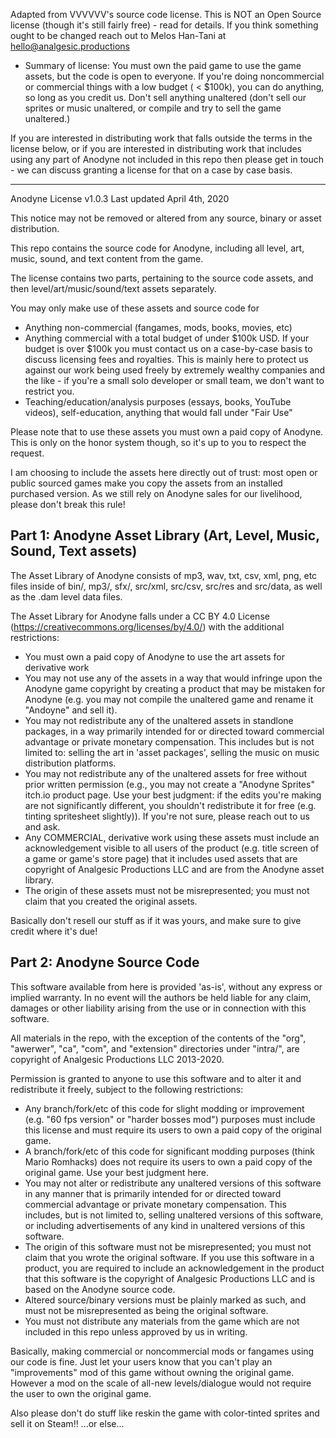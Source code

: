 Adapted from VVVVVV's source code license. This is NOT an Open Source license (though it's still fairly free) - read for details. If you think something ought to be changed reach out to Melos Han-Tani at hello@analgesic.productions

- Summary of license: You must own the paid game to use the game assets, but the code is open to everyone. If you're doing noncommercial or commercial things with a low budget ( < $100k), you can do anything, so long as you credit us. Don't sell anything unaltered (don't sell our sprites or music unaltered, or compile and try to sell the game unaltered.)

If you are interested in distributing work that falls outside the terms in the license below, or if you are interested in distributing work that includes using any part of Anodyne not included in this repo then please get in touch - we can discuss granting a license for that on a case by case basis.

---

Anodyne License v1.0.3
Last updated April 4th, 2020

This notice may not be removed or altered from any source, binary or asset distribution.

This repo contains the source code for Anodyne, including all level, art, music, sound, and text content from the game.

The license contains two parts, pertaining to the source code assets, and then level/art/music/sound/text assets separately.

You may only make use of these assets and source code for 

- Anything non-commercial (fangames, mods, books, movies, etc)
- Anything commercial with a total budget of under $100k USD. If your budget is over $100k you must contact us on a case-by-case basis to discuss licensing fees and royalties. This is mainly here to protect us against our work being used freely by extremely wealthy companies and the like - if you're a small solo developer or small team, we don't want to restrict you. 
- Teaching/education/analysis purposes (essays, books, YouTube videos), self-education, anything that would fall under "Fair Use"

Please note that to use these assets you must own a paid copy of Anodyne. This is only on the honor system though, so it's up to you to respect the request.

I am choosing to include the assets here directly out of trust: most open or public sourced games make you copy the assets from an installed purchased version. As we still rely on Anodyne sales for our livelihood, please don't break this rule!


Part 1: Anodyne Asset Library (Art, Level, Music, Sound, Text assets)
-------------

The Asset Library of Anodyne consists of mp3, wav, txt, csv, xml, png, etc files inside of bin/, mp3/, sfx/, src/xml, src/csv, src/res and src/data, as well as the .dam level data files.

The Asset Library for Anodyne falls under a CC BY 4.0 License (https://creativecommons.org/licenses/by/4.0/) with the additional restrictions:

- You must own a paid copy of Anodyne to use the art assets for derivative work
- You may not use any of the assets in a way that would infringe upon the Anodyne game copyright by creating a product that may be mistaken for Anodyne (e.g. you may not compile the unaltered game and rename it "Andoyne" and sell it).
- You may not redistribute any of the unaltered assets in standlone packages, in a way primarily intended for or directed toward commercial advantage or private monetary compensation. This includes but is not limited to: selling the art in 'asset packages', selling the music on music distribution platforms.
- You may not redistribute any of the unaltered assets for free without prior written permission (e.g., you may not create a "Anodyne Sprites" itch.io product page. Use your best judgment: if the edits you're making are not significantly different, you shouldn't redistribute it for free (e.g. tinting spritesheet slightly)). If you're not sure, please reach out to us and ask.
- Any COMMERCIAL, derivative work using these assets must include an acknowledgement visible to all users of the product (e.g. title screen of a game or game's store page) that it includes used assets that are copyright of Analgesic Productions LLC and are from the Anodyne asset library.
- The origin of these assets must not be misrepresented; you must not claim that you created the original assets.

Basically don't resell our stuff as if it was yours, and make sure to give credit where it's due!


Part 2: Anodyne Source Code 
-------

This software available from here is provided 'as-is', without any express or implied warranty. In no event will the authors be held liable for any claim, damages or other liability arising from the use or in connection with this software. 

All materials in the repo, with the exception of the contents of the "org", "awerwer", "ca", "com", and "extension" directories under "intra/", are copyright of Analgesic Productions LLC 2013-2020.

Permission is granted to anyone to use this software and to alter it and redistribute it freely, subject to the following restrictions:

- Any branch/fork/etc of this code for slight modding or improvement (e.g. "60 fps version" or "harder bosses mod") purposes must include this license and must require its users to own a paid copy of the original game.
- A branch/fork/etc of this code for significant modding purposes (think Mario Romhacks) does not require its users to own a paid copy of the original game. Use your best judgment here.
 - You may not alter or redistribute any unaltered versions of this software in any manner that is primarily intended for or directed toward commercial advantage or private monetary compensation. This includes, but is not limited to, selling unaltered versions of this software, or including advertisements of any kind in unaltered versions of this software.
 - The origin of this software must not be misrepresented; you must not claim that you wrote the original software. If you use this software in a product, you are required to include an acknowledgement in the product that this software is the copyright of Analgesic Productions LLC and is based on the Anodyne source code.
 - Altered source/binary versions must be plainly marked as such, and must not be misrepresented as being the original software.
 - You must not distribute any materials from the game which are not included in this repo unless approved by us in writing. 

Basically, making commercial or noncommercial mods or fangames using our code is fine. Just let your users know that you can't play an "improvements" mod of this game without owning the original game. However a mod on the scale of all-new levels/dialogue would not require the user to own the original game.

Also please don't do stuff like reskin the game with color-tinted sprites and sell it on Steam!! ...or else...
